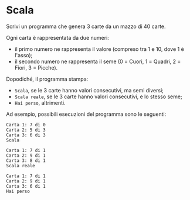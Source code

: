 # Scala

Scrivi un programma che genera 3 carte da un mazzo di 40 carte.

Ogni carta è rappresentata da due numeri: 
* il primo numero ne rappresenta il valore (compreso tra 1 e 10, dove 1 è l'asso);
* il secondo numero ne rappresenta il seme (0 = Cuori, 1 = Quadri, 2 = Fiori, 3 = Picche).

Dopodiché, il programma stampa:
* `Scala`, se le 3 carte hanno valori consecutivi, ma semi diversi;
* `Scala reale`, se le 3 carte hanno valori consecutivi, e lo stesso seme;
* `Hai perso`, altrimenti.

Ad esempio, possibili esecuzioni del programma sono le seguenti:
```
Carta 1: 7 di 0
Carta 2: 5 di 3
Carta 3: 6 di 3
Scala
```

```
Carta 1: 7 di 1
Carta 2: 9 di 1
Carta 3: 8 di 1
Scala reale
```

```
Carta 1: 7 di 1
Carta 2: 9 di 1
Carta 3: 6 di 1
Hai perso
```
